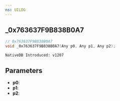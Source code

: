 ```yaml
---
ns: UILOG
---
```

## _0x763637F9B838B0A7

```c
// 0x763637F9B838B0A7
void _0x763637F9B838B0A7(Any p0, Any p1, Any p2);
```

```
NativeDB Introduced: v1207
```

## Parameters
* **p0**:
* **p1**:
* **p2**:
